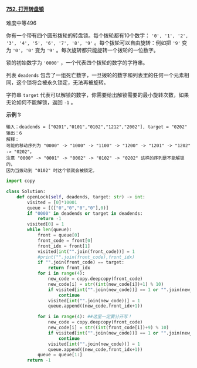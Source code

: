 #### [752. 打开转盘锁](https://leetcode.cn/problems/open-the-lock/)

难度中等496

你有一个带有四个圆形拨轮的转盘锁。每个拨轮都有10个数字： `'0', '1', '2', '3', '4', '5', '6', '7', '8', '9'` 。每个拨轮可以自由旋转：例如把 `'9'` 变为 `'0'`，`'0'` 变为 `'9'` 。每次旋转都只能旋转一个拨轮的一位数字。

锁的初始数字为 `'0000'` ，一个代表四个拨轮的数字的字符串。

列表 `deadends` 包含了一组死亡数字，一旦拨轮的数字和列表里的任何一个元素相同，这个锁将会被永久锁定，无法再被旋转。

字符串 `target` 代表可以解锁的数字，你需要给出解锁需要的最小旋转次数，如果无论如何不能解锁，返回 `-1` 。

 

**示例 1:**

```
输入：deadends = ["0201","0101","0102","1212","2002"], target = "0202"
输出：6
解释：
可能的移动序列为 "0000" -> "1000" -> "1100" -> "1200" -> "1201" -> "1202" -> "0202"。
注意 "0000" -> "0001" -> "0002" -> "0102" -> "0202" 这样的序列是不能解锁的，
因为当拨动到 "0102" 时这个锁就会被锁定。
```





```python
import copy

class Solution:
    def openLock(self, deadends, target: str) -> int:
        visited = [0]*10001
        queue = [(["0","0","0","0"],0)]
        if "0000" in deadends or target in deadends:
            return -1
        visited[0] = 1
        while len(queue):
            front = queue[0]
            front_code = front[0]
            front_idx = front[1]
            visited[int("".join(front_code))] = 1
            #print("".join(front_code),front_idx)
            if "".join(front_code) == target:
                return front_idx
            for i in range(4):
                new_code = copy.deepcopy(front_code)
                new_code[i] = str((int(new_code[i])+1) % 10)
                if visited[int("".join(new_code))] == 1 or "".join(new_code) in deadends:
                    continue
                visited[int("".join(new_code))] = 1
                queue.append((new_code,front_idx+1))

            for i in range(4): ##这里一定要分开写！
                new_code = copy.deepcopy(front_code)
                new_code[i] = str((int(front_code[i])+9) % 10)
                if visited[int("".join(new_code))] == 1 or "".join(new_code) in deadends:
                    continue
                visited[int("".join(new_code))] = 1
                queue.append((new_code,front_idx+1))
            queue = queue[1:]
        return -1
```

